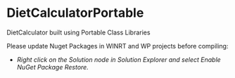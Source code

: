 DietCalculatorPortable
======================

DietCalculator built using Portable Class Libraries


Please update Nuget Packages in WINRT and WP projects before compiling:
<ul>
<li>
<i>Right click on the Solution node in Solution Explorer and select Enable NuGet Package Restore. </i></li>
</ul>
